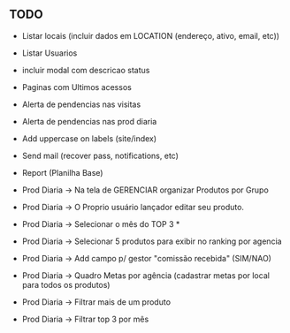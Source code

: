 TODO
--------------------
- Listar locais (incluir dados em LOCATION (endereço, ativo, email, etc))
- Listar Usuarios
- incluir modal com descricao status
- Paginas com Ultimos acessos
- Alerta de pendencias nas visitas
- Alerta de pendencias nas prod diaria
- Add uppercase on labels (site/index)
- Send mail (recover pass, notifications, etc)
- Report (Planilha Base)

- Prod Diaria -> Na tela de GERENCIAR organizar Produtos por Grupo
- Prod Diaria -> O Proprio usuário lançador editar seu produto.
- Prod Diaria -> Selecionar o mês do TOP 3 *
- Prod Diaria -> Selecionar 5 produtos para exibir no ranking por agencia

- Prod Diaria -> Add campo p/ gestor "comissão recebida" (SIM/NAO)
- Prod Diaria -> Quadro Metas por agência (cadastrar metas por local para todos os produtos)
- Prod Diaria -> Filtrar mais de um produto
- Prod Diaria -> Filtrar top 3 por mês
